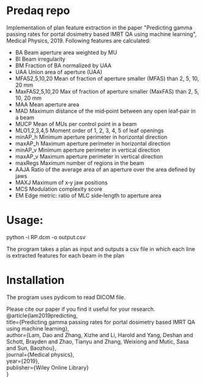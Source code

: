 # Predaq repo
Implementation of plan feature extraction in the paper "Predicting gamma passing rates for portal dosimetry based IMRT QA using machine learning", Medical Physics, 2019. Following features are calculated:


- BA	Beam aperture area weighted by MU
- BI	Beam irregularity
- BM	Fraction of BA normalized by UAA
- UAA	Union area of aperture (UAA)
- MFAS2,5,10,20	Mean of fraction of aperture smaller (MFAS) than 2, 5, 10, 20 mm
- MaxFAS2,5,10,20	Max of fraction of aperture smaller (MaxFAS) than 2, 5, 10, 20 mm
- MAA	Mean aperture area
- MAD	Maximum distance of the mid‐point between any open leaf‐pair in a beam
- MUCP	Mean of MUs per control point in a beam
- MLO1,2,3,4,5	Moment order of 1, 2, 3, 4, 5 of leaf openings
- minAP_h	Minimum aperture perimeter in horizontal direction
- maxAP_h	Maximum aperture perimeter in horizontal direction
- minAP_v	Minimum aperture perimeter in vertical direction
- maxAP_v	Maximum aperture perimeter in vertical direction
- maxRegs	Maximum number of regions in the beam
- AAJA	Ratio of the average area of an aperture over the area defined by jaws
- MAXJ	Maximum of x‐y jaw positions
- MCS	Modulation complexity score
- EM	Edge metric: ratio of MLC side‐length to aperture area

# Usage:
python -i RP.dcm -o output.csv

The program takes a plan as input and outputs a csv file in which each line is extracted features for each beam in the plan  

# Installation
The program uses pydicom to read DICOM file. 

Please cite our paper if you find it useful for your research.  
@article{lam2019predicting,  
  title={Predicting gamma passing rates for portal dosimetry based IMRT QA using machine learning},  
  author={Lam, Dao and Zhang, Xizhe and Li, Harold and Yang, Deshan and Schott, Brayden and Zhao, Tianyu and Zhang, Weixiong and Mutic, Sasa and Sun, Baozhou},  
  journal={Medical physics},  
  year={2019},  
  publisher={Wiley Online Library}  
}
